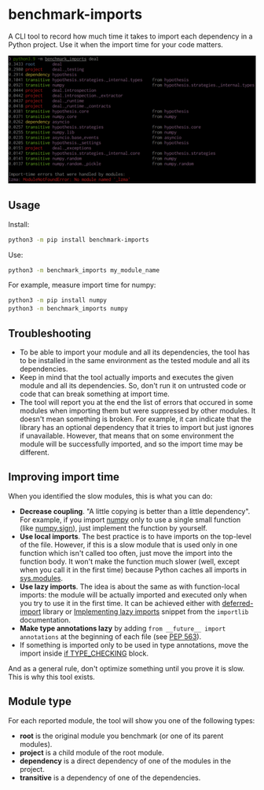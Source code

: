 # benchmark-imports

A CLI tool to record how much time it takes to import each dependency in a Python project. Use it when the import time for your code matters.

![example of the program output](./screenshot.png)

## Usage

Install:

```bash
python3 -m pip install benchmark-imports
```

Use:

```bash
python3 -m benchmark_imports my_module_name
```

For example, measure import time for numpy:

```bash
python3 -m pip install numpy
python3 -m benchmark_imports numpy
```

## Troubleshooting

+ To be able to import your module and all its dependencies, the tool has to be installed in the same environment as the tested module and all its dependencies.
+ Keep in mind that the tool actually imports and executes the given module and all its dependencies. So, don't run it on untrusted code or code that can break something at import time.
+ The tool will report you at the end the list of errors that occured in some modules when importing them but were suppressed by other modules. It doesn't mean something is broken. For example, it can indicate that the library has an optional dependency that it tries to import but just ignores if unavailable. However, that means that on some environment the module will be successfully imported, and so the import time may be different.

## Improving import time

When you identified the slow modules, this is what you can do:

+ **Decrease coupling**. "A little copying is better than a little dependency". For example, if you import [numpy](https://numpy.org/) only to use a single small function (like [numpy.sign](https://numpy.org/doc/stable/reference/generated/numpy.sign.html)), just implement the function by yourself.
+ **Use local imports**. The best practice is to have imports on the top-level of the file. However, if this is a slow module that is used only in one function which isn't called too often, just move the import into the function body. It won't make the function much slower (well, except when you call it in the first time) because Python caches all imports in [sys.modules](https://docs.python.org/3/library/sys.html#sys.modules).
+ **Use lazy imports**. The idea is about the same as with function-local imports: the module will be actually imported and executed only when you try to use it in the first time. It can be achieved either with [deferred-import](https://github.com/orsinium-labs/deferred-import) library or [Implementing lazy imports](https://docs.python.org/3/library/importlib.html#implementing-lazy-imports) snippet from the `importlib` documentation.
+ **Make type annotations lazy** by adding `from __future__ import annotations` at the beginning of each file (see [PEP 563](https://peps.python.org/pep-0563/)).
+ If something is imported only to be used in type annotations, move the import inside [if TYPE_CHECKING](https://docs.python.org/3/library/typing.html#typing.TYPE_CHECKING) block.

And as a general rule, don't optimize something until you prove it is slow. This is why this tool exists.

## Module type

For each reported module, the tool will show you one of the following types:

+ **root** is the original module you benchmark (or one of its parent modules).
+ **project** is a child module of the root module.
+ **dependency** is a direct dependency of one of the modules in the project.
+ **transitive** is a dependency of one of the dependencies.
